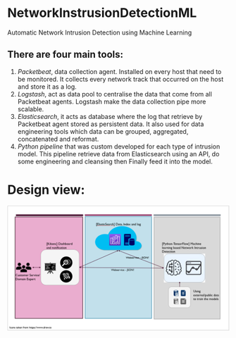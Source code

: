 # NetworkInstrusionDetectionML
Automatic Network Intrusion Detection using Machine Learning

## There are four main tools:
1. *Packetbeat*, data collection agent. Installed on every host that need to be
monitored. It collects every network track that occurred on the host and
store it as a log.
2. *Logstash*, act as data pool to centralise the data that come from all
Packetbeat agents. Logstash make the data collection pipe more scalable.
3.  *Elasticsearch*, it acts as database where the log that retrieve by Packetbeat
agent stored as persistent data. It also used for data engineering tools
which data can be grouped, aggregated, concatenated and reformat.
4. *Python pipeline* that was custom developed for each type of intrusion
model. This pipeline retrieve data from Elasticsearch using an API, do some
engineering and cleansing then Finally feed it into the model.

# Design view:
![alt text](https://github.com/delonge182/NetworkInstrusionDetectionML/blob/master/granddesign.png) 
